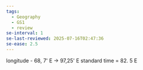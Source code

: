 ```yaml
---
tags:
  - Geography
  - GS1
  - review
se-interval: 1
se-last-reviewed: 2025-07-16T02:47:36
se-ease: 2.5
---
```

longitude - 68, 7' E -> 97,25' E
standard time = 82. 5 E